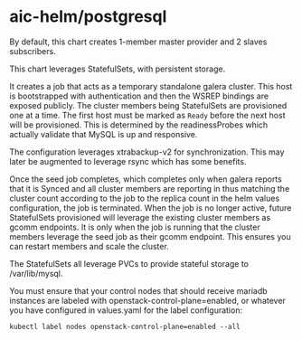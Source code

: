 # aic-helm/postgresql

By default, this chart creates 1-member master provider and 2 slaves subscribers.

This chart leverages StatefulSets, with persistent storage.

It creates a job that acts as a temporary standalone galera cluster.  This host is bootstrapped with authentication and then the WSREP bindings are exposed publicly.  The cluster members being StatefulSets are provisioned one at a time.  The first host must be marked as ```Ready``` before the next host will be provisioned.  This is determined by the readinessProbes which actually validate that MySQL is up and responsive. 

The configuration leverages xtrabackup-v2 for synchronization.  This may later be augmented to leverage rsync which has some benefits.

Once the seed job completes, which completes only when galera reports that it is Synced and all cluster members are reporting in thus matching the cluster count according to the job to the replica count in the helm values configuration, the job is terminated.  When the job is no longer active, future StatefulSets provisioned will leverage the existing cluster members as gcomm endpoints.  It is only when the job is running that the cluster members leverage the seed job as their gcomm endpoint. This ensures you can restart members and scale the cluster.

The StatefulSets all leverage PVCs to provide stateful storage to /var/lib/mysql.

You must ensure that your control nodes that should receive mariadb instances are labeled with openstack-control-plane=enabled, or whatever you have configured in values.yaml for the label configuration:

```
kubectl label nodes openstack-control-plane=enabled --all
```
